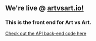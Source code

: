 ## We're live @ [artvsart.io!](https://artvsart.io)

### This is the front end for Art vs Art.  

[Check out the API back-end code here](https://github.com/benpolinsky/artvsart)

